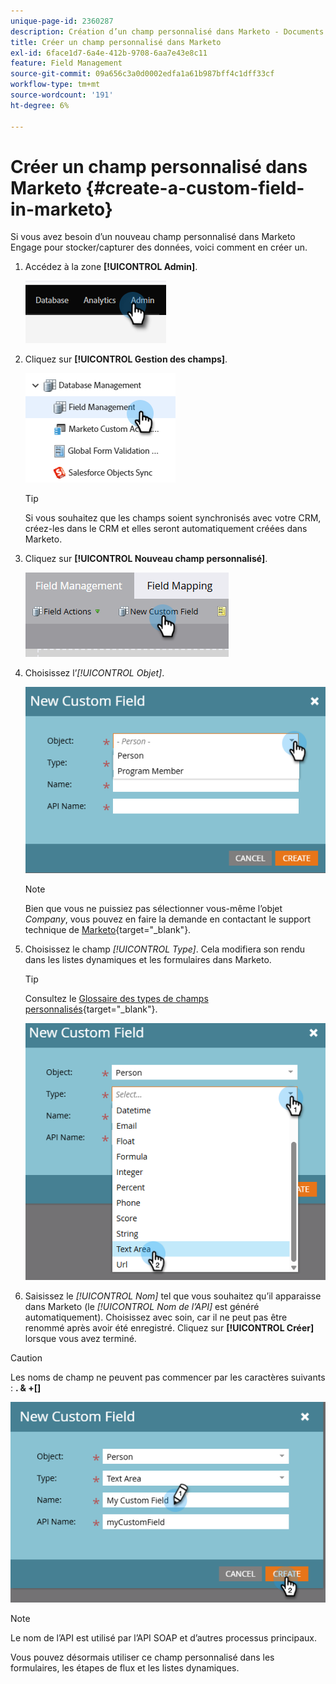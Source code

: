 ```yaml
---
unique-page-id: 2360287
description: Création d’un champ personnalisé dans Marketo - Documents Marketo - Documentation du produit
title: Créer un champ personnalisé dans Marketo
exl-id: 6face1d7-6a4e-412b-9708-6aa7e43e8c11
feature: Field Management
source-git-commit: 09a656c3a0d0002edfa1a61b987bff4c1dff33cf
workflow-type: tm+mt
source-wordcount: '191'
ht-degree: 6%

---
```


# Créer un champ personnalisé dans Marketo {#create-a-custom-field-in-marketo}

Si vous avez besoin d’un nouveau champ personnalisé dans Marketo Engage pour stocker/capturer des données, voici comment en créer un.

1. Accédez à la zone **[!UICONTROL Admin]**.

   ![](assets/create-a-custom-field-in-marketo-1.png)

1. Cliquez sur **[!UICONTROL Gestion des champs]**.

   ![](assets/create-a-custom-field-in-marketo-2.png)

   >[!TIP]
   >
   >Si vous souhaitez que les champs soient synchronisés avec votre CRM, créez-les dans le CRM et elles seront automatiquement créées dans Marketo.

1. Cliquez sur **[!UICONTROL Nouveau champ personnalisé]**.

   ![](assets/create-a-custom-field-in-marketo-3.png)

1. Choisissez l’_[!UICONTROL Objet]_.

   ![](assets/create-a-custom-field-in-marketo-4.png)

   >[!NOTE]
   >
   >Bien que vous ne puissiez pas sélectionner vous-même l’objet _Company_, vous pouvez en faire la demande en contactant le support technique de [Marketo](https://nation.marketo.com/t5/support/ct-p/Support){target="_blank"}.

1. Choisissez le champ _[!UICONTROL Type]_. Cela modifiera son rendu dans les listes dynamiques et les formulaires dans Marketo.

   >[!TIP]
   >
   >Consultez le [Glossaire des types de champs personnalisés](/help/marketo/product-docs/administration/field-management/custom-field-type-glossary.md){target="_blank"}.

   ![](assets/create-a-custom-field-in-marketo-5.png)

1. Saisissez le _[!UICONTROL Nom]_ tel que vous souhaitez qu’il apparaisse dans Marketo (le _[!UICONTROL Nom de l’API]_ est généré automatiquement). Choisissez avec soin, car il ne peut pas être renommé après avoir été enregistré. Cliquez sur **[!UICONTROL Créer]** lorsque vous avez terminé.

>[!CAUTION]
>
>Les noms de champ ne peuvent pas commencer par les caractères suivants : **. &amp; +[]**

![](assets/create-a-custom-field-in-marketo-6.png)

>[!NOTE]
>
>Le nom de l’API est utilisé par l’API SOAP et d’autres processus principaux.

Vous pouvez désormais utiliser ce champ personnalisé dans les formulaires, les étapes de flux et les listes dynamiques.
